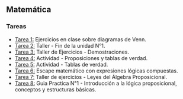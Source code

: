 ## Matemática

### Tareas

<ul>
    <li><a href="https://github.com/eduuest/Backup-DA/blob/main/Nivel1/Matematica/Tareas/Tarea1.pdf">Tarea 1:</a> Ejercicios en clase sobre diagramas de Venn.</li>
    <li><a href="https://github.com/eduuest/Backup-DA/blob/main/Nivel1/Matematica/Tareas/Tarea2.pdf">Tarea 2:</a> Taller - Fin de la unidad N°1.</li>
    <li><a href="https://github.com/eduuest/Backup-DA/blob/main/Nivel1/Matematica/Tareas/Tarea3.pdf">Tarea 3:</a> Taller de Ejercicios - Demostraciones.</li>
    <li><a href="https://github.com/eduuest/Backup-DA/blob/main/Nivel1/Matematica/Tareas/Tarea4.pdf">Tarea 4:</a> Actividad - Proposiciones y tablas de verdad.</li>
    <li><a href="https://github.com/eduuest/Backup-DA/blob/main/Nivel1/Matematica/Tareas/Tarea5.pdf">Tarea 5:</a> Actividad - Tablas de verdad.</li>
    <li><a href="https://github.com/eduuest/Backup-DA/blob/main/Nivel1/Matematica/Tareas/Tarea6.pdf">Tarea 6:</a> Escape matemático con expresiones lógicas compuestas.</li>
    <li><a href="https://github.com/eduuest/Backup-DA/blob/main/Nivel1/Matematica/Tareas/Tarea7.pdf">Tarea 7:</a> Taller de ejercicios - Leyes del Álgebra Proposicional.</li>
    <li><a href="https://github.com/eduuest/Backup-DA/blob/main/Nivel1/Matematica/Tareas/Tarea8.pdf">Tarea 8:</a> Guia Practica N°1 - Introducción a la lógica proposicional, conceptos y estructuras básicas.</li>
</ul>
